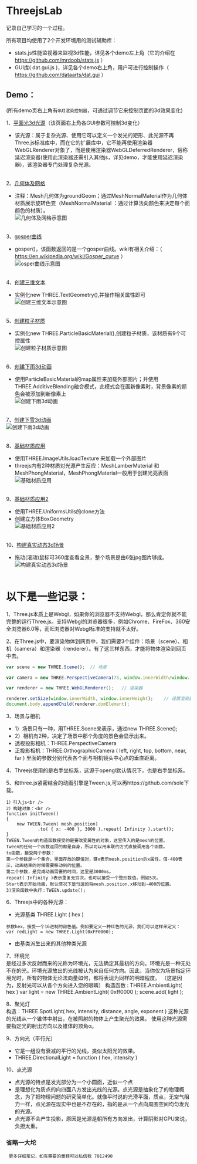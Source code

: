 ﻿# ThreejsLab

记录自己学习的一个过程。

所有项目均使用了2个开发环境用的测试辅助库：
*  stats.js性能监视器来监视3d性能，详见各个demo左上角（它的介绍在 <https://github.com/mrdoob/stats.js> ）
*  GUI库( dat.gui.js )，详见各个demo右上角，用户可进行控制操作（ <https://github.com/dataarts/dat.gui> ）

## Demo：
(所有demo页右上角有`GUI渲染控制器`，可通过调节它来控制页面的3d效果变化)


1、[平面光3d光源](http://zouyang1230.com/project/threejs/areaLight.html)（该页面右上角各GUI参数可控制3d变化）
* 该光源：属于复杂光源、使用它可以定义一个发光的矩形、此光源不再Three.js标准库中，而在它的扩展库中，它不能再使用渲染器WebGLRenderer对象了，而是使用渲染器WebGLDeferredRenderer，俗称延迟渲染器(使用此渲染器还需引入其他js，详见demo，才能使用延迟渲染器)，该渲染器专门处理复杂光源。
<br /><br />

2、[几何体及网格](http://zouyang1230.com/project/threejs/meshMaterial.html)
* 注释：Mesh几何体为groundGeom；通过MeshNormalMaterial作为几何体材质展示旋转色变（MeshNormalMaterial ：通过计算法向颜色来决定每个面颜色的材质）。<br />
![几何体及网格示意图](https://github.com/zouyang1230/ThreejsDemos/raw/master/images/meshMaterial.gif)
<br /><br />

3、[gosper曲线](http://zouyang1230.com/project/threejs/lineMaterial.html)
* gosper()，该函数返回的是一个gosper曲线。wiki有相关介绍：（ <https://en.wikipedia.org/wiki/Gosper_curve> ）<br />
![osper曲线示意图](https://github.com/zouyang1230/ThreejsDemos/raw/master/images/lineMaterial.gif)
<br /><br />

4、[创建三维文本](http://zouyang1230.com/project/threejs/textGeometry.html)
* 实例化new THREE.TextGeometry(),并操作相关属性即可<br />
![创建三维文本示意图](https://github.com/zouyang1230/ThreejsDemos/raw/master/images/textGeometry.jpg)
<br /><br />

5、[创建粒子材质](http://zouyang1230.com/project/threejs/pointCloud.html)
* 实例化new THREE.ParticleBasicMaterial(),创建粒子材质，该材质有9个可控属性<br />
![创建粒子材质示意图](https://github.com/zouyang1230/ThreejsDemos/raw/master/images/pointCloud.gif)
<br /><br />

6、[创建下雨3d动画](http://zouyang1230.com/project/threejs/rainyScene.html)
* 使用ParticleBasicMaterial的map属性来加载外部图片；并使用 THREE.AdditiveBlending融合模式，此模式会在画新像素时，背景像素的颜色会被添加到新像素上<br />
![创建下雨3d动画](https://github.com/zouyang1230/ThreejsDemos/raw/master/images/rainyScene.gif)
<br /><br />

7、[创建下雪3d动画](http://zouyang1230.com/project/threejs/snowyScene.html)<br />
![创建下雨3d动画](https://github.com/zouyang1230/ThreejsDemos/raw/master/images/snowyScene.gif)
<br /><br />

8、[基础材质应用](http://zouyang1230.com/project/threejs/basicTexture.html)
* 使用THREE.ImageUtils.loadTexture 来加载一个外部图片
* threejs内有2种材质对光源产生反应：MeshLamberMaterial  和  MeshPhongMaterial，MeshPhongMaterial一般用于创建光亮表面<br />
![基础材质应用](https://github.com/zouyang1230/ThreejsDemos/raw/master/images/basicTexture.gif)
<br /><br />

9、[基础材质应用2](http://zouyang1230.com/project/threejs/normalMap.html)
* 使用THREE.UniformsUtils的clone方法
* 创建立方体BoxGeometry<br />
![基础材质应用2](https://github.com/zouyang1230/ThreejsDemos/raw/master/images/normalMap.gif)
<br /><br />

10、[构建真实动态3d场景](http://zouyang1230.com/project/threejs/dynamic.html)<br />
* 拖动(滚动)鼠标可360度查看全景，整个场景是由6张jpg图片够成。
![构建真实动态3d场景](https://github.com/zouyang1230/ThreejsDemos/raw/master/images/dynamic.gif)
<br /><br />


# 以下是一些记录：
1、Three.js本质上是Webgl，如果你的浏览器不支持Webgl，那么肯定你就不能完整的运行Three.js。支持Webgl的浏览器很多，例如Chrome、FireFox、360安 全浏览器6.0等，而IE浏览器对Webgl标准的支持就不太好。<br />

2、在Three.js中，要渲染物体到网页中，我们需要3个组件：场景（scene）、相机（camera）和渲染器（renderer）。有了这三样东西，才能将物体渲染到网页中去。
```javascript
var scene = new THREE.Scene();	// 场景

var camera = new THREE.PerspectiveCamera(75, window.innerWidth/window.innerHeight, 0.1, 1000);// 透视相机

var renderer = new THREE.WebGLRenderer();	// 渲染器

renderer.setSize(window.innerWidth, window.innerHeight);	// 设置渲染器的大小为窗口的内宽度，也就是内容区的宽度
document.body.appendChild(renderer.domElement);
```

3、场景与相机
* 1）场景只有一种，用THREE.Scene来表示，通过new THREE.Scene();
* 2）相机有2种，决定了场景中那个角度的景色会显示出来。
* 透视投影相机：THREE.PerspectiveCamera
* 正投影相机：THREE.OrthographicCamera ( left, right, top, bottom, near, far )  里面的参数分别代表各个面与相机镜头中心点的垂直距离。

4、Threejs使用的是右手坐标系，这源于opengl默认情况下，也是右手坐标系。

5、和three.js紧密结合的动画引擎是Tween.js,可以再https://github.com/sole下载。
```
1）引入js<br />
2）构建对象：<br />
function initTween()
{
    new TWEEN.Tween( mesh.position)
            .to( { x: -400 }, 3000 ).repeat( Infinity ).start();
}
TWEEN.Tween的构造函数接受的是要改变属性的对象，这里传入的是mesh的位置。
Tween的任何一个函数返回的都是自身，所以可以用串联的方式直接调用各个函数。
to函数，接受两个参数：
第一个参数是一个集合，里面存放的键值对，键x表示mesh.position的x属性，值-400表示，动画结束的时候需要移动到的位置。
第二个参数，是完成动画需要的时间，这里是3000ms。
repeat( Infinity )表示重复无穷次，也可以接受一个整形数值，例如5次。
Start表示开始动画，默认情况下是匀速的将mesh.position.x移动到-400的位置。
3)渲染函数中执行：TWEEN.update();
```

6、Threejs中的各种光源：
* 光源基类 THREE.Light ( hex )
```
参数hex，接受一个16进制的颜色值。例如要定义一种红色的光源，我们可以这样来定义：
var redLight = new THREE.Light(0xFF0000);
```
* 由基类派生出来的其他种类光源

7、环境光<br />
是经过多次反射而来的光称为环境光，无法确定其最初的方向。环境光是一种无处不在的光。环境光源放出的光线被认为来自任何方向。因此，当你仅为场景指定环境光时，所有的物体无论法向量如何，都将表现为同样的明暗程度。 （这是因为，反射光可以从各个方向进入您的眼睛）
构造函数 : THREE.AmbientLight( hex )
var light = new THREE.AmbientLight( 0xff0000 );
scene.add( light );

8、聚光灯<br />
构造：THREE.SpotLight( hex, intensity, distance, angle, exponent )	
这种光源的光线从一个锥体中射出，在被照射的物体上产生聚光的效果。
使用这种光源需要指定光的射出方向以及锥体的顶角α。


9、方向光（平行光）  
* 它是一组没有衰减的平行的光线，类似太阳光的效果。
* THREE.DirectionalLight = function ( hex, intensity )

10、点光源	
* 点光源的特点是发光部分为一个小圆面，近似一个点
* 是理想化为质点的向四面八方发出光线的光源。点光源是抽象化了的物理概念，为了把物理问题的研究简单化。就像平时说的光滑平面，质点，无空气阻力一样，点光源在现实中也是不存在的，指的是从一个点向周围空间均匀发光的光源。
* 点光源不会产生投影，原因是光源是朝所有方向发出，计算阴影对GPU来说，负担太重。

### 省略一大坨
```
 更多详细笔记，如有需要的童鞋可以私信我 7012490
```
















